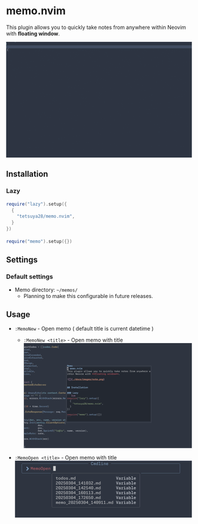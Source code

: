 # memo.nvim
This plugin allows you to quickly take notes from anywhere within Neovim with **floating window**.

![](./docs/assets/intro.gif)

## Installation

### Lazy
```lua
require("lazy").setup({
  {
    "tetsuya28/memo.nvim",
  }
})

require("memo").setup({})
```

## Settings
### Default settings
- Memo directory: `~/memos/`
  - Planning to make this configurable in future releases.

## Usage
- `:MemoNew` - Open memo ( default title is current datetime )
  - `:MemoNew <title>` - Open memo with title
![](./docs/assets/new.png)

- `:MemoOpen <title>` - Open memo with title
![](./docs/assets/open.png)
